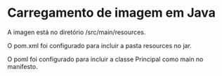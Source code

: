 # Carregamento de imagem em Java

A imagen está no diretório /src/main/resources.

O pom.xml foi configurado para incluir a pasta resources no jar.

O poml foi configurado para incluir a classe Principal como main no manifesto.